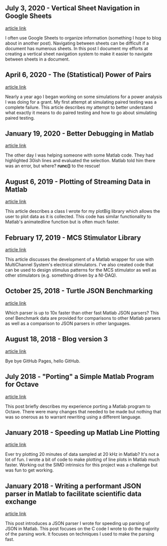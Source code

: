 ## July 3, 2020 - Vertical Sheet Navigation in Google Sheets ##

[article link](2020/2020_04_Vertical_Tabs_Google_Sheets/)

I often use Google Sheets to organize information (something I hope to blog about in another post). Navigating between sheets can be difficult if a document has numerous sheets. In this post I document my efforts at creating a vertical sheet navigation system to make it easier to navigate between sheets in a document.

## April 6, 2020 - The (Statistical) Power of Pairs ##

[article link](2020/2020_04_Power_Of_Pairs/)

Nearly a year ago I began working on some simulations for a power analysis I was doing for a grant. My first attempt at simulating paired testing was a complete failure. This article describes my attempt to better understand what exactly it means to do paired testing and how to go about simulating paired testing.

## January 19, 2020 - Better Debugging in Matlab ##

[article link](2020/2020_01_running_clipboard_code_matlab/)

The other day I was helping someone with some Matlab code. They had highlighted 30ish lines and evaluated the selection. Matlab told him there was an error, but where? **runc()** to the rescue! 

## August 6, 2019 - Plotting of Streaming Data in Matlab ##

[article link](2019/2019_07_stream_plotting_matlab/readme.md)

This article describes a class I wrote for my plotBig library which allows the user to plot data as it is collected. This code has similar functionality to Matlab's animatedline function but is often much faster.

## February 17, 2019 - MCS Stimulator Library ##

[article link](2019/2019_01_MCS_Matlab/readme.md)

This article discusses the development of a Matlab wrapper for use with MultiChannel System's electrical stimulators. I've also created code that can be used to design stimulus patterns for the MCS stimulator as well as other stimulators (e.g. something driven by a NI-DAQ). 

## October 25, 2018 - Turtle JSON Benchmarking ##

[article link](2018/2018_08_Turtle_JSON_speed/readme.md)

Which parser is up to 10x faster than other fast Matlab JSON parsers? This one! Benchmark data are provided for comparisons to other Matlab parsers as well as a comparison to JSON parsers in other languages.

## August 18, 2018 - Blog version 3 ##

[article link](2018/2018_08_Blog_Version3/readme.md)

Bye bye GitHub Pages, hello GitHub.

## July 2018 - "Porting" a Simple Matlab Program for Octave ##

[article link](2018/2018_07_Matlab_to_Octave/readme.md)

This post briefly describes my experience porting a Matlab program to Octave. There were many changes that needed to be made but nothing that was so onerous as to warrant rewriting using a different language.

## January 2018 - Speeding up Matlab Line Plotting ##

[article link](2018/2018_01_PlotBig_Matlab/readme.md)

Ever try plotting 20 minutes of data sampled at 20 kHz in Matlab? It's not a lot of fun. I wrote a bit of code to make plotting of line plots in Matlab much faster. Working out the SIMD intrinsics for this project was a challenge but was fun to get working.

## January 2018 - Writing a performant JSON parser in Matlab to facilitate scientific data exchange ##

[article link](2018/2018_01_Turtle_JSON_Intro/readme.md)

This post introduces a JSON parser I wrote for speeding up parsing of JSON in Matlab. This post focuses on the C code I wrote to do the majority of the parsing work. It focuses on techniques I used to make the parsing fast.
